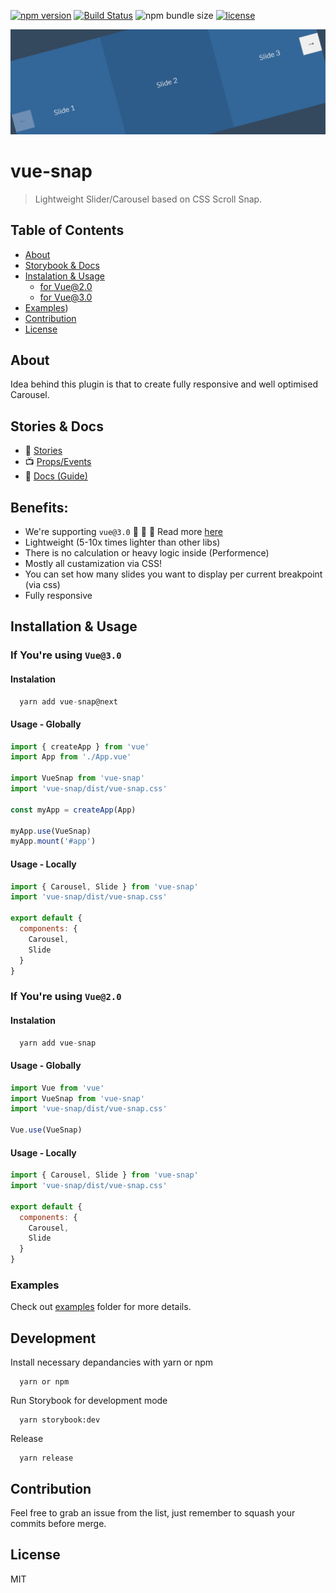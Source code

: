 [![npm version](https://badge.fury.io/js/vue-snap.svg)](https://badge.fury.io/js/vue-snap)
[![Build Status](https://travis-ci.org/bartdominiak/vue-snap.svg?branch=master)](https://travis-ci.org/bartdominiak/vue-snap)
![npm bundle size](https://img.shields.io/bundlephobia/minzip/vue-snap)
[![license](https://img.shields.io/github/license/mashape/apistatus.svg)](https://github.com/bartdominiak/vue-snap/blob/master/LICENSE.md)

<div align="left">
  <img width="750" heigth="250" src="/static/logo-snap.jpg" alt="vue-snap logo">
</div>

# vue-snap
> Lightweight Slider/Carousel based on CSS Scroll Snap.

## Table of Contents
- [About](#about)
- [Storybook & Docs](#stories--docs)
- [Instalation & Usage](#installation--usage)
  - [for Vue@2.0](#if-youre-using-vue20)
  - [for Vue@3.0](#if-youre-using-vue30)
- [Examples](#examples))
- [Contribution](#contribution)
- [License](#license)

## About
Idea behind this plugin is that to create fully responsive and well optimised Carousel.

## Stories & Docs
- 📕 [Stories](https://vue-snap.surge.sh)
- 📺 [Props/Events](https://vue-snap.surge.sh/?path=/docs/carousel--default)
- 📖 [Docs (Guide)](https://bartdominiak.github.io/vue-snap)

## Benefits:
- We're supporting `vue@3.0` 🎉 🎉 🎉 Read more [here](#if-youre-using-vue30)
- Lightweight (5-10x times lighter than other libs)
- There is no calculation or heavy logic inside (Performence)
- Mostly all custamization via CSS!
- You can set how many slides you want to display per current breakpoint (via css)
- Fully responsive

## Installation & Usage
### If You're using `Vue@3.0`
#### Instalation

```js
  yarn add vue-snap@next
```

#### Usage - Globally

```js
import { createApp } from 'vue'
import App from './App.vue'

import VueSnap from 'vue-snap'
import 'vue-snap/dist/vue-snap.css'

const myApp = createApp(App)

myApp.use(VueSnap)
myApp.mount('#app')
```

#### Usage - Locally

```js
import { Carousel, Slide } from 'vue-snap'
import 'vue-snap/dist/vue-snap.css'

export default {
  components: {
    Carousel,
    Slide
  }
}
```

### If You're using `Vue@2.0`
#### Instalation

```js
  yarn add vue-snap
```

#### Usage - Globally

```js
import Vue from 'vue'
import VueSnap from 'vue-snap'
import 'vue-snap/dist/vue-snap.css'

Vue.use(VueSnap)
```

#### Usage - Locally

```js
import { Carousel, Slide } from 'vue-snap'
import 'vue-snap/dist/vue-snap.css'

export default {
  components: {
    Carousel,
    Slide
  }
}
```

### Examples
Check out [examples](https://github.com/bartdominiak/vue-snap/tree/master/examples) folder for more details.

## Development

Install necessary depandancies with yarn or npm
```
  yarn or npm
```

Run Storybook for development mode
```
  yarn storybook:dev
```

Release
```
  yarn release
```

## Contribution
Feel free to grab an issue from the list, just remember to squash your commits before merge.

## License
MIT

